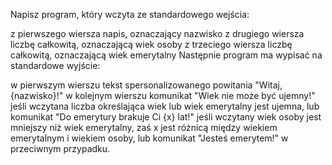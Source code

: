 Napisz program, który wczyta ze standardowego wejścia:

z pierwszego wiersza napis, oznaczający nazwisko
z drugiego wiersza liczbę całkowitą, oznaczającą wiek osoby
z trzeciego wiersza liczbę całkowitą, oznaczającą wiek emerytalny
Następnie program ma wypisać na standardowe wyjście:

w pierwszym wierszu tekst spersonalizowanego powitania "Witaj, {nazwisko}!"
w kolejnym wierszu
komunikat "Wiek nie może być ujemny!" jeśli wczytana liczba określająca wiek lub wiek emerytalny jest ujemna, lub
komunikat "Do emerytury brakuje Ci {x} lat!" jeśli wczytany wiek osoby jest mniejszy niż wiek emerytalny, zaś x jest różnicą między wiekiem emerytalnym i wiekiem osoby, lub
komunikat "Jesteś emerytem!" w przeciwnym przypadku.
